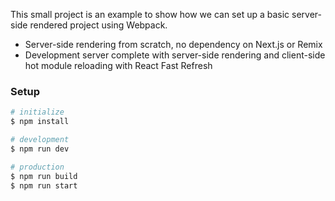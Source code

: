 This small project is an example to show how we can set up a basic server-side rendered project using Webpack. 


- Server-side rendering from scratch, no dependency on Next.js or Remix
- Development server complete with server-side rendering and client-side hot module reloading with React Fast Refresh

### Setup

```sh
# initialize
$ npm install

# development
$ npm run dev

# production
$ npm run build
$ npm run start
```
